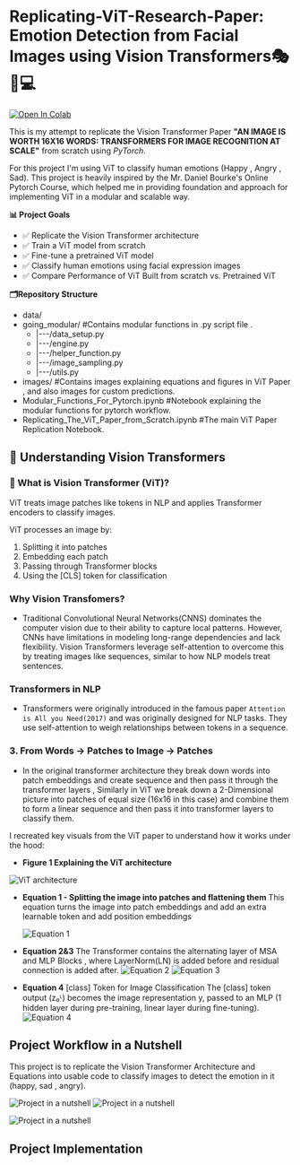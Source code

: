 # Replicating-ViT-Research-Paper: Emotion Detection from Facial Images using Vision Transformers🎭📝💻

[![Open In Colab](https://colab.research.google.com/assets/colab-badge.svg)](https://colab.research.google.com/github/mroshan454/Replicating-ViT-Research-Paper/blob/main/Replicating_The_ViT_Paper_from_Scratch.ipynb)


This is my attempt to replicate the Vision Transformer Paper **"AN IMAGE IS WORTH 16X16 WORDS: TRANSFORMERS FOR IMAGE RECOGNITION AT SCALE"** from scratch using *PyTorch*.

For this project I'm using ViT to classify human emotions (Happy , Angry , Sad). This project is heavily inspired by the Mr. Daniel Bourke's Online Pytorch Course, which helped me in providing foundation and approach for implementing ViT in a modular and scalable way.

**📊 Project Goals**

- ✅ Replicate the Vision Transformer architecture
- ✅ Train a ViT model from scratch
- ✅ Fine-tune a pretrained ViT model
- ✅ Classify human emotions using facial expression images
- ✅ Compare Performance of ViT Built from scratch vs. Pretrained ViT 


**🗂️Repository Structure**

* data/
* going_modular/   #Contains modular functions in .py script file .
    * |---/data_setup.py
    * |---/engine.py
    * |---/helper_function.py
    * |---/image_sampling.py
    * |---/utils.py
* images/          #Contains images explaining equations and figures in ViT Paper , and also images for custom predictions.
* Modular_Functions_For_Pytorch.ipynb          #Notebook explaining the modular functions for pytorch workflow.
* Replicating_The_ViT_Paper_from_Scratch.ipynb      #The main ViT Paper Replication Notebook.


## 📖 Understanding Vision Transformers

### 🧠 What is Vision Transformer (ViT)?

ViT treats image patches like tokens in NLP and applies Transformer encoders to classify images.

ViT processes an image by:
1. Splitting it into patches
2. Embedding each patch
3. Passing through Transformer blocks
4. Using the [CLS] token for classification

### Why Vision Transfomers?
- Traditional Convolutional Neural Networks(CNNS) dominates the computer vision due to their ability to capture local patterns. However, CNNs have limitations in modeling long-range dependencies and lack flexibility. Vision Transformers leverage self-attention to overcome this by treating images like sequences, similar to how NLP models treat sentences.
  
### Transformers in NLP
- Transformers were originally introduced in the famous paper `Attention is All you Need(2017)` and was originally designed for NLP tasks. They use self-attention to weigh relationships between tokens in a sequence.

### 3. From Words -> Patches to Image -> Patches 
- In the original transformer architecture they break down words into patch embeddings and create sequence and then pass it through the transformer layers , Similarly in ViT we break down a 2-Dimensional picture into patches of equal size (16x16 in this case) and combine them to form a linear sequence and then pass it into transformer layers to classify them. 


I recreated key visuals from the ViT paper to understand how it works under the hood:

- **Figure 1 Explaining the ViT architecture**
  
 ![ViT architecture](images/1.png)
- **Equation 1 - Splitting the image into patches and flattening them**
  This equation turns the image into patch embeddings and add an extra learnable token and add position embeddings
  
  ![Equation 1](images/2.png)
- **Equation 2&3**
  The Transformer contains the alternating layer of MSA and MLP Blocks , where LayerNorm(LN) is added before and residual connection is added after.
  ![Equation 2](images/3.png)
  ![Equation 3](images/4.png)
- **Equation 4**
  [class] Token for Image Classification
  The [class] token output (z₀ᴸ) becomes the image representation y, passed to an MLP (1 hidden layer during pre-training, linear layer during fine-tuning).
  ![Equation 4](images/5.png)


## Project Workflow in a Nutshell
This project is to replicate the Vision Transformer Architecture and Equations into usable code to classify images to detect the emotion in it (happy, sad , angry).

![Project in a nutshell](images/ProjectN.png)
![Project in a nutshell](images/project3.png)

![Project in a nutshell](images/project2.png)

## Project Implementation 














